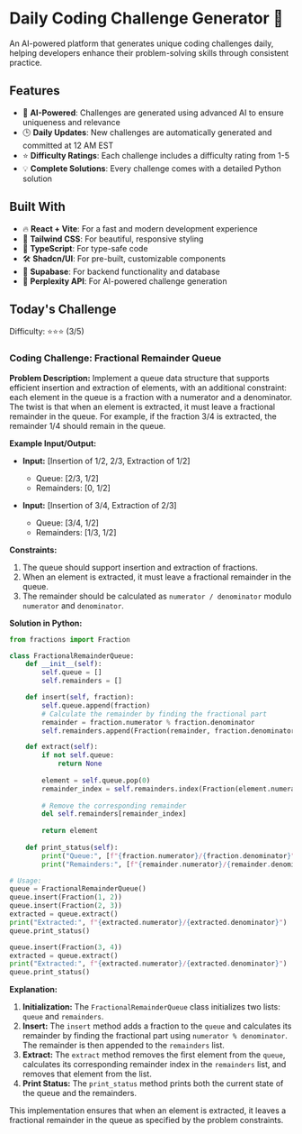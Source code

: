 # Daily Coding Challenge Generator 🚀

An AI-powered platform that generates unique coding challenges daily, helping developers enhance their problem-solving skills through consistent practice.

## Features

- 🤖 **AI-Powered**: Challenges are generated using advanced AI to ensure uniqueness and relevance
- 🕒 **Daily Updates**: New challenges are automatically generated and committed at 12 AM EST
- ⭐ **Difficulty Ratings**: Each challenge includes a difficulty rating from 1-5
- 💡 **Complete Solutions**: Every challenge comes with a detailed Python solution

## Built With

- 🔥 **React + Vite**: For a fast and modern development experience
- 🎨 **Tailwind CSS**: For beautiful, responsive styling
- 🔷 **TypeScript**: For type-safe code
- 🛠️ **Shadcn/UI**: For pre-built, customizable components
- 🔌 **Supabase**: For backend functionality and database
- 🤖 **Perplexity API**: For AI-powered challenge generation

## Today's Challenge

Difficulty: ⭐⭐⭐ (3/5)

### Coding Challenge: **Fractional Remainder Queue**

**Problem Description:**
Implement a queue data structure that supports efficient insertion and extraction of elements, with an additional constraint: each element in the queue is a fraction with a numerator and a denominator. The twist is that when an element is extracted, it must leave a fractional remainder in the queue. For example, if the fraction 3/4 is extracted, the remainder 1/4 should remain in the queue.

**Example Input/Output:**

- **Input:** [Insertion of 1/2, 2/3, Extraction of 1/2]
  - Queue: [2/3, 1/2]
  - Remainders: [0, 1/2]
  
- **Input:** [Insertion of 3/4, Extraction of 2/3]
  - Queue: [3/4, 1/2]
  - Remainders: [1/3, 1/2]

**Constraints:**
1. The queue should support insertion and extraction of fractions.
2. When an element is extracted, it must leave a fractional remainder in the queue.
3. The remainder should be calculated as `numerator / denominator` modulo `numerator` and `denominator`.

**Solution in Python:**

```python
from fractions import Fraction

class FractionalRemainderQueue:
    def __init__(self):
        self.queue = []
        self.remainders = []

    def insert(self, fraction):
        self.queue.append(fraction)
        # Calculate the remainder by finding the fractional part
        remainder = fraction.numerator % fraction.denominator
        self.remainders.append(Fraction(remainder, fraction.denominator))

    def extract(self):
        if not self.queue:
            return None
        
        element = self.queue.pop(0)
        remainder_index = self.remainders.index(Fraction(element.numerator % element.denominator, element.denominator))
        
        # Remove the corresponding remainder
        del self.remainders[remainder_index]
        
        return element
    
    def print_status(self):
        print("Queue:", [f"{fraction.numerator}/{fraction.denominator}" for fraction in self.queue])
        print("Remainders:", [f"{remainder.numerator}/{remainder.denominator}" for remainder in self.remainders])

# Usage:
queue = FractionalRemainderQueue()
queue.insert(Fraction(1, 2))
queue.insert(Fraction(2, 3))
extracted = queue.extract()
print("Extracted:", f"{extracted.numerator}/{extracted.denominator}")
queue.print_status()

queue.insert(Fraction(3, 4))
extracted = queue.extract()
print("Extracted:", f"{extracted.numerator}/{extracted.denominator}")
queue.print_status()
```

**Explanation:**
1. **Initialization:** The `FractionalRemainderQueue` class initializes two lists: `queue` and `remainders`.
2. **Insert:** The `insert` method adds a fraction to the `queue` and calculates its remainder by finding the fractional part using `numerator % denominator`. The remainder is then appended to the `remainders` list.
3. **Extract:** The `extract` method removes the first element from the `queue`, calculates its corresponding remainder index in the `remainders` list, and removes that element from the list.
4. **Print Status:** The `print_status` method prints both the current state of the queue and the remainders.

This implementation ensures that when an element is extracted, it leaves a fractional remainder in the queue as specified by the problem constraints.